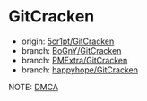 # GitCracken

- origin: [5cr1pt/GitCracken](https://github.com/5cr1pt/GitCracken)
- branch: [BoGnY/GitCracken](https://github.com/wcxo/GitCracken/tree/BoGnY)
- branch: [PMExtra/GitCracken](https://github.com/wcxo/GitCracken/tree/PMExtra)
- branch: [happyhope/GitCracken](https://github.com/wcxo/GitCracken/tree/happyhope)

NOTE: [DMCA](https://github.com/github/dmca/blob/master/2021/12/2021-12-21-axosoft.md)
